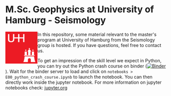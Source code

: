 # M.Sc. Geophysics at University of Hamburg - Seismology

<img align="left" src="images/UHH_logo.png" width="100px">

In this repository, some material relevant to the master's program at University of Hamburg from the Seismology group is hosted. If you have questions, feel free to contact us.

To get an impression of the skill level we expect in Python, you can try out the Python crash course on binder ([![Binder](https://mybinder.org/badge_logo.svg)](https://mybinder.org/v2/gh/seismology-hamburg/master/main)). Wait for the binder server to load and click on `notebooks > E00_python_crash_course.ipynb` to launch the notebook. You can then directly work inside the jupyter notebook. For more information on jupyter notebooks check: [jupyter.org](https://jupyter.org)